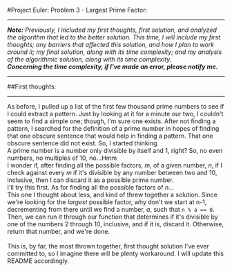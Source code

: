 #Project Euler: Problem 3 - Largest Prime Factor:

---

***Note:*** *Previously, I included my first thoughts, first solution, and analyzed the algorithm that led to the better solution. This time, I will include my first thoughts; any barriers that affected this solution, and how I plan to work around it; my final solution, along with its time complexity; and my analysis of the algorithmic solution, along with its time complexity.*<br>
***Concerning the time complexity, if I've made an error, please notify me.***

---

##First thoughts:

---

As before, I pulled up a list of the first few thousand prime numbers to see if I could extract a pattern. Just by looking at it for a minute our two, I couldn't seem to find a simple one; though, I'm sure one exists. After not finding a pattern, I searched for the definition of a prime number in hopes of finding that one obscure sentence that would help in finding a pattern. That one obscure sentence did not exist. So, I started thinking.<br>
A prime number is a number only divisible by itself and 1, right? So, no even numbers, no multiples of 10, no...Hmm<br>
I wonder if, after finding all the possible factors, *m*, of a given number, *n*, if I check against every *m* if it's divisible by any number between two and 10, inclusive, then I can discard it as a possible prime number.<br>
I'll try this first. As for finding all the possible factors of *n*...<br>
This one I thought about less, and kind of threw together a solution. Since we're looking for the *largest* possible factor, why don't we start at n-1, decrementing from there until we find a number, *a*, such that `n % a == 0`. Then, we can run it through our function that determines if it's divisible by one of the numbers 2 through 10, inclusive, and if it is, discard it. Otherwise, return that number, and we're done.<br><br>
This is, by far, the most thrown together, first thought solution I've ever committed to, so I imagine there will be plenty workaround. I will update this README accordingly. 
